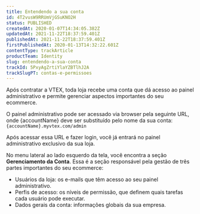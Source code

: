 ```yaml
---
title: Entendendo a sua conta
id: 4T2vusW9RRUmVjGSuKNO2H
status: PUBLISHED
createdAt: 2020-01-07T14:34:05.382Z
updatedAt: 2021-11-22T18:37:59.401Z
publishedAt: 2021-11-22T18:37:59.401Z
firstPublishedAt: 2020-01-13T14:32:22.601Z
contentType: trackArticle
productTeam: Identity
slug: entendendo-a-sua-conta
trackId: 5PxyAgZrtiYlaYZBTlhJ2A
trackSlugPT: contas-e-permissoes
---
```


Após contratar a VTEX, toda loja recebe uma conta que dá acesso ao painel administrativo e permite gerenciar aspectos importantes do seu ecommerce.

O painel administrativo pode ser acessado via browser pela seguinte URL, onde {accountName} deve ser substituído pelo nome da sua conta: `{accountName}.myvtex.com/admin`

Após acessar essa URL e fazer login, você já entrará no painel administrativo exclusivo da sua loja.

No menu lateral ao lado esquerdo da tela, você encontra a seção **Gerenciamento da Conta**. Essa é a seção responsável pela gestão de três partes importantes do seu ecommerce:
- Usuários da loja: os e-mails que têm acesso ao seu painel administrativo.
- Perfis de acesso: os níveis de permissão, que definem quais tarefas cada usuário pode executar.
- Dados gerais da conta: informações globais da sua empresa.
